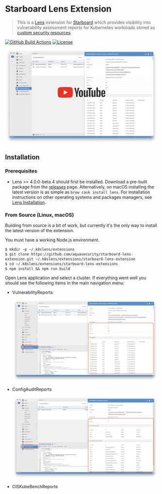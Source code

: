 # Starboard Lens Extension

> This is a [Lens][lens] extension for [Starboard][starboard] which provides visibility into
> vulnerability assessment reports for Kubernetes workloads stored as [custom security resources][starboard-crds].

[![GitHub Build Actions][build-action-img]][actions]
[![License][license-img]][license]

[![Screenshot](docs/images/starboard-lens-extension-video.png)](https://youtu.be/X-bhVwmp2l4)

## Installation

### Prerequisites

* Lens >= 4.0.0-beta.4 should first be installed. Download a pre-built package from the [releases][lens-releases] page.
  Alternatively, on macOS installing the latest version is as simple as `brew cask install lens`. For installation
  instructions on other operating systems and packages managers, see [Lens Installation][lens-installation].

### From Source (Linux, macOS)

Building from source is a bit of work, but currently it's the only way to install the latest version of the extension.

You must have a working Node.js environment.

```
$ mkdir -p ~/.k8slens/extensions
$ git clone https://github.com/aquasecurity/starboard-lens-extension.git ~/.k8slens/extensions/starboard-lens-extension
$ cd ~/.k8slens/extensions/starboard-lens-extensions
$ npm install && npm run build
```

Open Lens application and select a cluster. If everything went well you should see the following items in the main
navigation menu:

- VulnerabilityReports

  ![](./docs/images/lens_vulnerability_report.png)
- ConfigAuditReports

  ![](./docs/images/lens_configaudit_report.png)
- CISKubeBenchReports

[lens]: https://github.com/lensapp/lens
[starboard]: https://github.com/aquasecurity/starboard
[starboard-crds]: https://github.com/aquasecurity/starboard#custom-security-resources-definitions

[lens-installation]: https://github.com/lensapp/lens#installation
[lens-releases]: https://github.com/lensapp/lens/releases
[build-action-img]: https://github.com/aquasecurity/starboard-lens-extension/workflows/Build/badge.svg
[actions]: https://github.com/aquasecurity/starboard-lens-extension/actions
[license]: https://github.com/aquasecurity/starboard-lens-extension/blob/master/LICENSE
[license-img]: https://img.shields.io/github/license/aquasecurity/starboard-lens-extension
